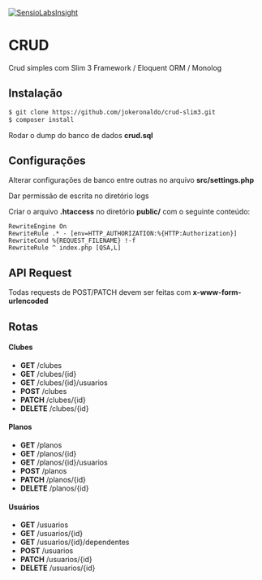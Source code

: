 [![SensioLabsInsight](https://insight.sensiolabs.com/projects/39f9efdc-883e-40a8-a1ed-6d48203759f6/big.png)](https://insight.sensiolabs.com/projects/39f9efdc-883e-40a8-a1ed-6d48203759f6)
# CRUD

Crud simples com Slim 3 Framework / Eloquent ORM / Monolog

## Instalação

```bash
$ git clone https://github.com/jokeronaldo/crud-slim3.git
$ composer install
```

Rodar o dump do banco de dados **crud.sql**

## Configurações

Alterar configurações de banco entre outras no arquivo **src/settings.php**

Dar permissão de escrita no diretório logs

Criar o arquivo **.htaccess** no diretório **public/** com o seguinte conteúdo:

```
RewriteEngine On
RewriteRule .* - [env=HTTP_AUTHORIZATION:%{HTTP:Authorization}]
RewriteCond %{REQUEST_FILENAME} !-f
RewriteRule ^ index.php [QSA,L]
```

## API Request

Todas requests de POST/PATCH devem ser feitas com **x-www-form-urlencoded**

## Rotas

#### Clubes
* **GET** /clubes
* **GET** /clubes/{id}
* **GET** /clubes/{id}/usuarios
* **POST** /clubes
* **PATCH** /clubes/{id}
* **DELETE** /clubes/{id}

#### Planos
* **GET** /planos
* **GET** /planos/{id}
* **GET** /planos/{id}/usuarios
* **POST** /planos
* **PATCH** /planos/{id}
* **DELETE** /planos/{id}

#### Usuários
* **GET** /usuarios
* **GET** /usuarios/{id}
* **GET** /usuarios/{id}/dependentes
* **POST** /usuarios
* **PATCH** /usuarios/{id}
* **DELETE** /usuarios/{id}
